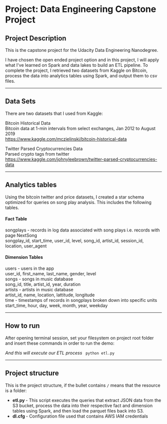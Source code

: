 # Project: Data Engineering Capstone Project

## Project Description
This is the capstone project for the Udacity Data Engineering Nanodegree. 

I have chosen the open ended project option and in this project, I will apply what I've learned on Spark and data lakes to build an ETL pipeline. To complete the project, I retrieved two datasets from Kaggle on Bitcoin, process the data into analytics tables using Spark, and output them to csv files.

--------------------------------------------

## Data Sets
There are two datasets that I used from Kaggle:

Bitcoin Historical Data<br>
Bitcoin data at 1-min intervals from select exchanges, Jan 2012 to August 2019<br>
https://www.kaggle.com/mczielinski/bitcoin-historical-data

Twitter Parsed Cryptocurrencies Data<br>
Parsed crypto tags from twitter<br>
https://www.kaggle.com/johnyleebrown/twitter-parsed-cryptocurrencies-data

--------------------------------------------

## Analytics tables
Using the bitcoin twitter and price datasets, I created a star schema optimized for queries on song play analysis. This includes the following tables.

#### Fact Table

songplays - records in log data associated with song plays i.e. records with page NextSong <br>
songplay_id, start_time, user_id, level, song_id, artist_id, session_id, location, user_agent <br>

#### Dimension Tables

users - users in the app<br>
user_id, first_name, last_name, gender, level<br>
songs - songs in music database<br>
song_id, title, artist_id, year, duration<br>
artists - artists in music database<br>
artist_id, name, location, lattitude, longitude<br>
time - timestamps of records in songplays broken down into specific units<br>
start_time, hour, day, week, month, year, weekday<br>

--------------------------------------------

## How to run
After opening terminal session, set your filesystem on project root folder and  insert these commands in order to run the demo: <br>

<I> And this will execute our ETL process </I>
`` python etl.py``

--------------------------------------------

## Project structure
This is the project structure, if the bullet contains ``/`` means that the resource is a folder:

* <b> etl.py </b> - This script executes the queries that extract JSON data from the S3 bucket, process the data into their respective fact and dimension tables using Spark, and then load the parquet files back into S3.
* <b> dl.cfg </b> - Configuration file used that contains AWS IAM credentials
